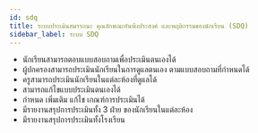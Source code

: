 ```yaml
---
id: sdq
title: ระบบประเมินสมรรถนะ คุณลักษณะอันพึงประสงค์ และพฤติกรรมของนักเรียน (SDQ)
sidebar_label: ระบบ SDQ
---
```


* นักเรียนสามารถตอบแบบสอบถามเพื่อประเมินตนเองได้
* ผู้ปกครองสามารถประเมินนักเรียนในการดูแลตนเอง ตามแบบสอบถามที่กำหนดได้
* ครูสามารถประเมินนักเรียนในแต่ละห้องที่ดูแลได้
* สามารถแก้ไขแบบประเมินตนเองได้
* กำหนด เพิ่มเติม แก้ไข เกณฑ์การประเมินได้
* มีรายงานสรุปการประเมินทั้ง 3 ฝ่าย ของนักเรียนในแต่ละห้อง
* มีรายงานสรุปการประเมินทั้งโรงเรียน
